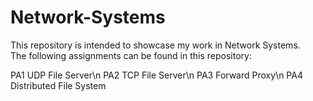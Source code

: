 # Network-Systems
This repository is intended to showcase my work in Network Systems.  
The following assignments can be found in this repository: 

PA1  UDP File Server\n
PA2  TCP File Server\n
PA3  Forward Proxy\n
PA4  Distributed File System
